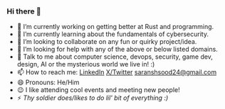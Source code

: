### Hi there 👋

- 🔭 I’m currently working on getting better at Rust and programming.
- 🌱 I’m currently learning about the fundamentals of cybersecurity.
- 👯 I’m looking to collaborate on any fun or quirky project/idea.
- 🤔 I’m looking for help with any of the above or below listed domains.
- 💬 Talk to me about computer science, devops, security, game dev, design, AI or the mysterious world we live in! :)
- 📫 How to reach me: [LinkedIn](https://www.linkedin.com/in/saransh-sood/) [X/Twitter](https://twitter.com/PhysicsWorm) saranshsood24@gmail.com
- 😄 Pronouns: He/Him
- 😉 I like attending cool events and meeting new people!
- ⚡ _Thy soldier does/likes to do lil' bit of everything :)_
